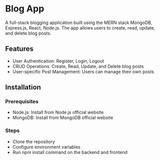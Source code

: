
# Blog App

A full-stack blogging application built using the MERN stack MongoDB, Express.js, React, Node.js. The app allows users to create, read, update, and delete blog posts.

## Features

- User Authentication: Register, Login, Logout
- CRUD Operations: Create, Read, Update, and Delete blog posts
- User-specific Post Management: Users can manage their own posts


## Installation

### Prerequisites

- Node.js: Install from Node.js official website
- MongoDB: Install from MongoDB official website

### Steps

- Clone the repository
- Configure environment variables
- Run npm install command on the backend and frontend 

    

